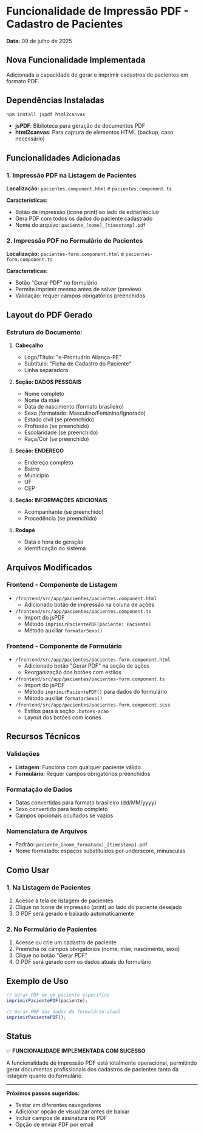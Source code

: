# Funcionalidade de Impressão PDF - Cadastro de Pacientes

**Data:** 09 de julho de 2025

## Nova Funcionalidade Implementada

Adicionada a capacidade de gerar e imprimir cadastros de pacientes em formato PDF.

## Dependências Instaladas

```bash
npm install jspdf html2canvas
```

- **jsPDF**: Biblioteca para geração de documentos PDF
- **html2canvas**: Para captura de elementos HTML (backup, caso necessário)

## Funcionalidades Adicionadas

### 1. Impressão PDF na Listagem de Pacientes

**Localização:** `pacientes.component.html` e `pacientes.component.ts`

**Características:**
- Botão de impressão (ícone print) ao lado de editar/excluir
- Gera PDF com todos os dados do paciente cadastrado
- Nome do arquivo: `paciente_[nome]_[timestamp].pdf`

### 2. Impressão PDF no Formulário de Pacientes

**Localização:** `pacientes-form.component.html` e `pacientes-form.component.ts`

**Características:**
- Botão "Gerar PDF" no formulário
- Permite imprimir mesmo antes de salvar (preview)
- Validação: requer campos obrigatórios preenchidos

## Layout do PDF Gerado

### Estrutura do Documento:
1. **Cabeçalho**
   - Logo/Título: "e-Prontuário Aliança-PE"
   - Subtítulo: "Ficha de Cadastro do Paciente"
   - Linha separadora

2. **Seção: DADOS PESSOAIS**
   - Nome completo
   - Nome da mãe
   - Data de nascimento (formato brasileiro)
   - Sexo (formatado: Masculino/Feminino/Ignorado)
   - Estado civil (se preenchido)
   - Profissão (se preenchido)
   - Escolaridade (se preenchido)
   - Raça/Cor (se preenchido)

3. **Seção: ENDEREÇO**
   - Endereço completo
   - Bairro
   - Município
   - UF
   - CEP

4. **Seção: INFORMAÇÕES ADICIONAIS**
   - Acompanhante (se preenchido)
   - Procedência (se preenchido)

5. **Rodapé**
   - Data e hora de geração
   - Identificação do sistema

## Arquivos Modificados

### Frontend - Componente de Listagem
- `/frontend/src/app/pacientes/pacientes.component.html`
  - Adicionado botão de impressão na coluna de ações
- `/frontend/src/app/pacientes/pacientes.component.ts`
  - Import do jsPDF
  - Método `imprimirPacientePDF(paciente: Paciente)`
  - Método auxiliar `formatarSexo()`

### Frontend - Componente de Formulário
- `/frontend/src/app/pacientes/pacientes-form.component.html`
  - Adicionado botão "Gerar PDF" na seção de ações
  - Reorganização dos botões com estilos
- `/frontend/src/app/pacientes/pacientes-form.component.ts`
  - Import do jsPDF
  - Método `imprimirPacientePDF()` para dados do formulário
  - Método auxiliar `formatarSexo()`
- `/frontend/src/app/pacientes/pacientes-form.component.scss`
  - Estilos para a seção `.botoes-acao`
  - Layout dos botões com ícones

## Recursos Técnicos

### Validações
- **Listagem**: Funciona com qualquer paciente válido
- **Formulário**: Requer campos obrigatórios preenchidos

### Formatação de Dados
- Datas convertidas para formato brasileiro (dd/MM/yyyy)
- Sexo convertido para texto completo
- Campos opcionais ocultados se vazios

### Nomenclatura de Arquivos
- Padrão: `paciente_[nome_formatado]_[timestamp].pdf`
- Nome formatado: espaços substituídos por underscore, minúsculas

## Como Usar

### 1. Na Listagem de Pacientes
1. Acesse a tela de listagem de pacientes
2. Clique no ícone de impressão (print) ao lado do paciente desejado
3. O PDF será gerado e baixado automaticamente

### 2. No Formulário de Pacientes
1. Acesse ou crie um cadastro de paciente
2. Preencha os campos obrigatórios (nome, mãe, nascimento, sexo)
3. Clique no botão "Gerar PDF"
4. O PDF será gerado com os dados atuais do formulário

## Exemplo de Uso

```typescript
// Gerar PDF de um paciente específico
imprimirPacientePDF(paciente);

// Gerar PDF dos dados do formulário atual
imprimirPacientePDF();
```

## Status

✅ **FUNCIONALIDADE IMPLEMENTADA COM SUCESSO**

A funcionalidade de impressão PDF está totalmente operacional, permitindo gerar documentos profissionais dos cadastros de pacientes tanto da listagem quanto do formulário.

---

**Próximos passos sugeridos:**
- Testar em diferentes navegadores
- Adicionar opção de visualizar antes de baixar
- Incluir campos de assinatura no PDF
- Opção de enviar PDF por email
